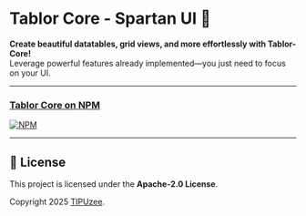 # Tablor Core - Spartan UI 🌟

**Create beautiful datatables, grid views, and more effortlessly with Tablor-Core!**  
Leverage powerful features already implemented—you just need to focus on your UI.

--- 

### [Tablor Core on NPM](https://www.npmjs.com/package/tablor-core)
[![NPM](https://nodei.co/npm/tablor-core.png)](https://www.npmjs.com/package/tablor-core)

---

## 📄 License

This project is licensed under the **Apache-2.0 License**.

Copyright 2025 [TIPUzee](https://github.com/TIPUzee).
